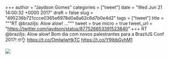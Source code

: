 
+++
author = "Jaydson Gomes"
categories = ["tweet"]
date = "Wed Jun 21 14:00:32 +0000 2017"
draft = false
slug = "495236b721ccce0365e6978d0a8a62c6d7b0e4d2"
tags = ["tweet"]
title = """RT @braziljs: Alow alow! ..."""
tweet = true
micro = true
tweet_url = "https://twitter.com/jaydson/status/877526653391523840"
+++
RT @braziljs: Alow alow! Bom dia com novos palestrantes para a BrazilJS Conf 2017! 🤓👌 https://t.co/OmlwlwHkTC https://t.co/Y9jbbGvhM1

![](/images/tweet-media/877526653391523840-DC2U9jHW0AEfV3s.jpg)